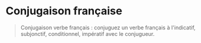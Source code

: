 # Conjugaison française

> Conjugaison verbe français : conjuguez un verbe français à l'indicatif, subjonctif, conditionnel, impératif avec le conjugueur.
